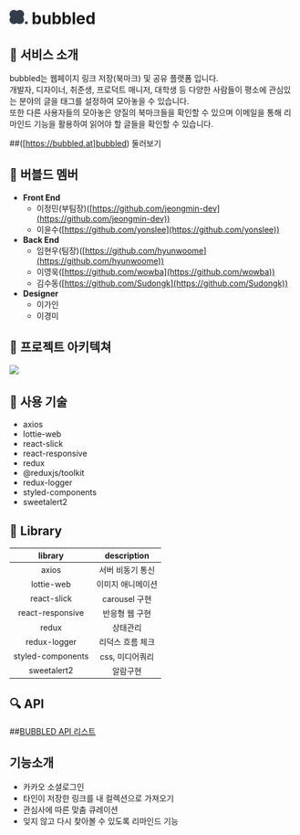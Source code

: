 # <img src="./public/images/bubbled.png" width="32px" /> bubbled

## 🌟 서비스 소개
bubbled는 웹페이지 링크 저장(북마크) 및 공유 플랫폼 입니다.  
개발자, 디자이너, 취준생, 프로덕트 매니저, 대학생 등 다양한 사람들이 평소에 관심있는 분야의 글을 태그를 설정하여 모아놓을 수 있습니다.  
또한 다른 사용자들의 모아놓은 양질의 북마크들을 확인할 수 있으며 이메일을 통해 리마인드 기능을 활용하여 읽어야 할 글들을 확인할 수 있습니다.

##([https://bubbled.at]bubbled) 둘러보기

## 👫 버블드 멤버
- **Front End**
    - 이정민(부팀장)([https://github.com/jeongmin-dev](https://github.com/jeongmin-dev))
    - 이윤수([https://github.com/yonslee](https://github.com/yonslee))
- **Back End**
    - 임현우(팀장)([https://github.com/hyunwoome](https://github.com/hyunwoome))
    - 이영욱([https://github.com/wowba](https://github.com/wowba))
    - 김수동([https://github.com/Sudongk](https://github.com/Sudongk))
- **Designer**
    - 이가인
    - 이경미

## 🏢 프로젝트 아키텍쳐
![](https://user-images.githubusercontent.com/76833697/161889252-2fa7d4f9-da8f-4b8f-8a94-78f6f2b83545.png)

## 🔧 사용 기술
- axios
- lottie-web
- react-slick
- react-responsive
- redux
- @reduxjs/toolkit
- redux-logger
- styled-components
- sweetalert2

## 📌 Library

|       library     |   description   |
|:-----------------:|:---------------:|
|        axios      |   서버 비동기 통신  |
|    lottie-web     |  이미지 애니메이션  |
|    react-slick    |  carousel 구현   |
|  react-responsive |   반응형 웹 구현   |
|       redux       |     상태관리      |
|    redux-logger   |  리덕스 흐름 체크   |
| styled-components |  css, 미디어쿼리  |
|     sweetalert2   |     알람구현     |

## 🔍  API
##[BUBBLED API 리스트](https://bubbled.notion.site/fd1d1c5c6a3c42bbbfe18d4cf029c284?v=e7f88371b99b4da895856e98dc20432a)

## 기능소개
- 카카오 소셜로그인
- 타인이 저장한 링크를 내 컬렉션으로 가져오기
- 관심사에 따른 맞춤 큐레이션
- 잊지 않고 다시 찾아볼 수 있도록 리마인드 기능
